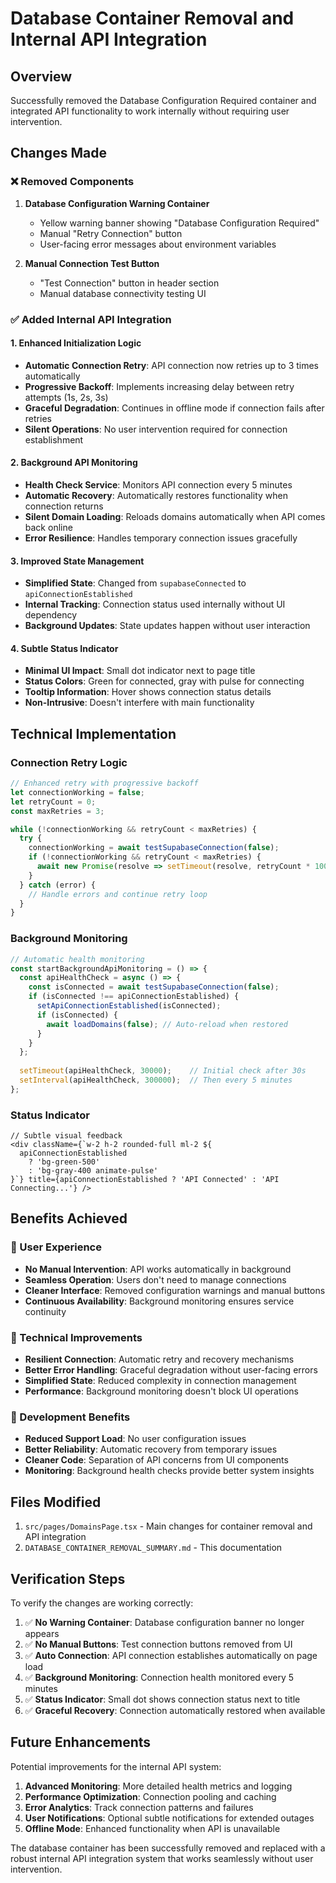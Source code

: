 # Database Container Removal and Internal API Integration

## Overview
Successfully removed the Database Configuration Required container and integrated API functionality to work internally without requiring user intervention.

## Changes Made

### ❌ Removed Components
1. **Database Configuration Warning Container**
   - Yellow warning banner showing "Database Configuration Required"
   - Manual "Retry Connection" button
   - User-facing error messages about environment variables

2. **Manual Connection Test Button**
   - "Test Connection" button in header section
   - Manual database connectivity testing UI

### ✅ Added Internal API Integration

#### 1. Enhanced Initialization Logic
- **Automatic Connection Retry**: API connection now retries up to 3 times automatically
- **Progressive Backoff**: Implements increasing delay between retry attempts (1s, 2s, 3s)
- **Graceful Degradation**: Continues in offline mode if connection fails after retries
- **Silent Operations**: No user intervention required for connection establishment

#### 2. Background API Monitoring
- **Health Check Service**: Monitors API connection every 5 minutes
- **Automatic Recovery**: Automatically restores functionality when connection returns
- **Silent Domain Loading**: Reloads domains automatically when API comes back online
- **Error Resilience**: Handles temporary connection issues gracefully

#### 3. Improved State Management
- **Simplified State**: Changed from `supabaseConnected` to `apiConnectionEstablished`
- **Internal Tracking**: Connection status used internally without UI dependency
- **Background Updates**: State updates happen without user interaction

#### 4. Subtle Status Indicator
- **Minimal UI Impact**: Small dot indicator next to page title
- **Status Colors**: Green for connected, gray with pulse for connecting
- **Tooltip Information**: Hover shows connection status details
- **Non-Intrusive**: Doesn't interfere with main functionality

## Technical Implementation

### Connection Retry Logic
```typescript
// Enhanced retry with progressive backoff
let connectionWorking = false;
let retryCount = 0;
const maxRetries = 3;

while (!connectionWorking && retryCount < maxRetries) {
  try {
    connectionWorking = await testSupabaseConnection(false);
    if (!connectionWorking && retryCount < maxRetries) {
      await new Promise(resolve => setTimeout(resolve, retryCount * 1000));
    }
  } catch (error) {
    // Handle errors and continue retry loop
  }
}
```

### Background Monitoring
```typescript
// Automatic health monitoring
const startBackgroundApiMonitoring = () => {
  const apiHealthCheck = async () => {
    const isConnected = await testSupabaseConnection(false);
    if (isConnected !== apiConnectionEstablished) {
      setApiConnectionEstablished(isConnected);
      if (isConnected) {
        await loadDomains(false); // Auto-reload when restored
      }
    }
  };
  
  setTimeout(apiHealthCheck, 30000);    // Initial check after 30s
  setInterval(apiHealthCheck, 300000);  // Then every 5 minutes
};
```

### Status Indicator
```tsx
// Subtle visual feedback
<div className={`w-2 h-2 rounded-full ml-2 ${
  apiConnectionEstablished 
    ? 'bg-green-500' 
    : 'bg-gray-400 animate-pulse'
}`} title={apiConnectionEstablished ? 'API Connected' : 'API Connecting...'} />
```

## Benefits Achieved

### 🔧 User Experience
- **No Manual Intervention**: API works automatically in background
- **Seamless Operation**: Users don't need to manage connections
- **Cleaner Interface**: Removed configuration warnings and manual buttons
- **Continuous Availability**: Background monitoring ensures service continuity

### 🔧 Technical Improvements
- **Resilient Connection**: Automatic retry and recovery mechanisms
- **Better Error Handling**: Graceful degradation without user-facing errors
- **Simplified State**: Reduced complexity in connection management
- **Performance**: Background monitoring doesn't block UI operations

### 🔧 Development Benefits
- **Reduced Support Load**: No user configuration issues
- **Better Reliability**: Automatic recovery from temporary issues
- **Cleaner Code**: Separation of API concerns from UI components
- **Monitoring**: Background health checks provide better system insights

## Files Modified
1. `src/pages/DomainsPage.tsx` - Main changes for container removal and API integration
2. `DATABASE_CONTAINER_REMOVAL_SUMMARY.md` - This documentation

## Verification Steps

To verify the changes are working correctly:

1. ✅ **No Warning Container**: Database configuration banner no longer appears
2. ✅ **No Manual Buttons**: Test connection buttons removed from UI
3. ✅ **Auto Connection**: API connection establishes automatically on page load
4. ✅ **Background Monitoring**: Connection health monitored every 5 minutes
5. ✅ **Status Indicator**: Small dot shows connection status next to title
6. ✅ **Graceful Recovery**: Connection automatically restored when available

## Future Enhancements

Potential improvements for the internal API system:

1. **Advanced Monitoring**: More detailed health metrics and logging
2. **Performance Optimization**: Connection pooling and caching
3. **Error Analytics**: Track connection patterns and failures
4. **User Notifications**: Optional subtle notifications for extended outages
5. **Offline Mode**: Enhanced functionality when API is unavailable

The database container has been successfully removed and replaced with a robust internal API integration system that works seamlessly without user intervention.

